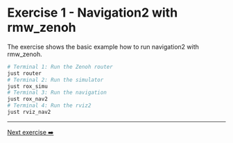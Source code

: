 # Exercise 1 - Navigation2 with rmw_zenoh

The exercise shows the basic example how to run navigation2 with rmw_zenoh.

```bash
# Terminal 1: Run the Zenoh router
just router
# Terminal 2: Run the simulator
just rox_simu
# Terminal 3: Run the navigation
just rox_nav2
# Terminal 4: Run the rviz2
just rviz_nav2
```

---
[Next exercise ➡️](ex-2.md)
